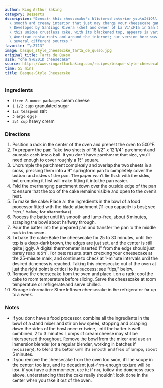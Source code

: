 ```yaml
---
author: King Arthur Baking
category: Desserts
description: "Beneath this cheesecake's blistered exterior you\u2019ll find a meltingly\
  \ smooth and creamy interior that just may change your cheesecake game forever.\
  \ Developed by Santiago Rivera (chef and owner of La Vi\xF1a in San Sebastian, Spain)\
  \ this unique crustless cake, with its blackened top, appears in various forms in\
  \ American restaurants and around the internet; our version here was adapted from\
  \ several different sources."
favorite: "\u2713"
image: basque_style_cheesecake_tarta_de_queso.jpg
original_title: Tarta de Queso
size: "one 9\u201D cheesecake"
source: https://www.kingarthurbaking.com/recipes/basque-style-cheesecake-tarta-de-queso-recipeundefined
time: 55 mins
title: Basque-Style Cheesecake
---
```

### Ingredients

* `three 8-ounce packages` cream cheese
* `1 1/2 cups` granulated sugar
* `1/2 teaspoon` salt
* `5` large eggs
* `3/4 cup` heavy cream

### Directions

1. Position a rack in the center of the oven and preheat the oven to 500°F.
2. To prepare the pan: Take two sheets of 16 1/2" x 12 1/4" parchment and crumple each into a ball. If you don’t have parchment that size, you’ll need enough to cover roughly a 15” square.
3. Uncrumple the parchment completely and overlap the two sheets in a cross, pressing them into a 9” springform pan to completely cover the bottom and sides of the pan. The paper won’t lie flush with the sides, but crumpling it first will make fitting it into the pan easier.
4. Fold the overhanging parchment down over the outside edge of the pan to ensure that the top of the cake remains visible and open to the oven’s heat.
5. To make the cake: Place all the ingredients in the bowl of a food processor fitted with the blade attachment (11-cup capacity is best; see "tips,” below, for alternatives).
6. Process the batter until it’s smooth and lump-free, about 5 minutes, scraping the bowl about halfway through.
7. Pour the batter into the prepared pan and transfer the pan to the middle rack in the oven.
8. To bake the cake: Bake the cheesecake for 25 to 30 minutes, until the top is a deep-dark brown, the edges are just set, and the center is still quite jiggly. A digital thermometer inserted 1" from the edge should just barely read 185°F. For best results, start checking your cheesecake at the 25-minute mark, and continue to check at 1-minute intervals until the desired doneness is reached. Taking this cheesecake out of the oven at just the right point is critical to its success; see “tips,” below.
9. Remove the cheesecake from the oven and place it on a rack; cool the cake to room temperature before slicing. Serve the cheesecake at room temperature or refrigerate and serve chilled.
10. Storage information: Store leftover cheesecake in the refrigerator for up to a week.

### Notes

* If you don’t have a food processor, combine all the ingredients in the bowl of a stand mixer and stir on low speed, stopping and scraping down the sides of the bowl once or twice, until the batter is well combined, 2 to 3 minutes. Lumps of cream cheese may still be interspersed throughout. Remove the bowl from the mixer and use an immersion blender (or a regular blender, working in batches if necessary), to blend the batter until it’s smooth and free of lumps, about 5 minutes.
* If you remove the cheesecake from the oven too soon, it’ll be soupy in the center; too late, and its decadent just-firm-enough texture will be lost. If you have a thermometer, use it; if not, follow the doneness cues above, understanding that the cake really shouldn’t look done in the center when you take it out of the oven.